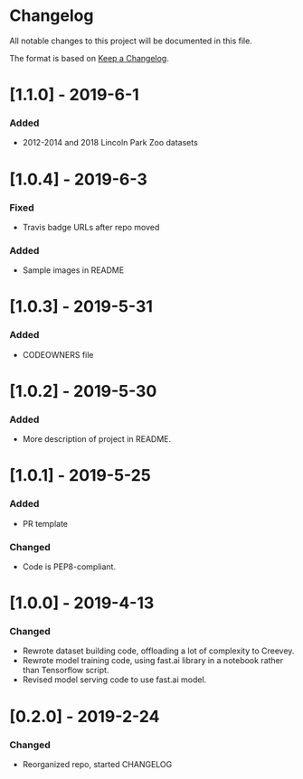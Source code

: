 # Changelog
All notable changes to this project will be documented in this file.

The format is based on [Keep a Changelog](http://keepachangelog.com/en/1.0.0/).

# [1.1.0] - 2019-6-1
### Added
 - 2012-2014 and 2018 Lincoln Park Zoo datasets

# [1.0.4] - 2019-6-3
### Fixed
 - Travis badge URLs after repo moved
### Added
 - Sample images in README

# [1.0.3] - 2019-5-31
### Added
 - CODEOWNERS file

# [1.0.2] - 2019-5-30
### Added
 - More description of project in README.

# [1.0.1] - 2019-5-25
### Added
 - PR template
### Changed
 - Code is PEP8-compliant.

# [1.0.0] - 2019-4-13
### Changed
 - Rewrote dataset building code, offloading a lot of complexity to Creevey.
 - Rewrote model training code, using fast.ai library in a notebook rather than Tensorflow script.
 - Revised model serving code to use fast.ai model.

# [0.2.0] - 2019-2-24
### Changed
 - Reorganized repo, started CHANGELOG

